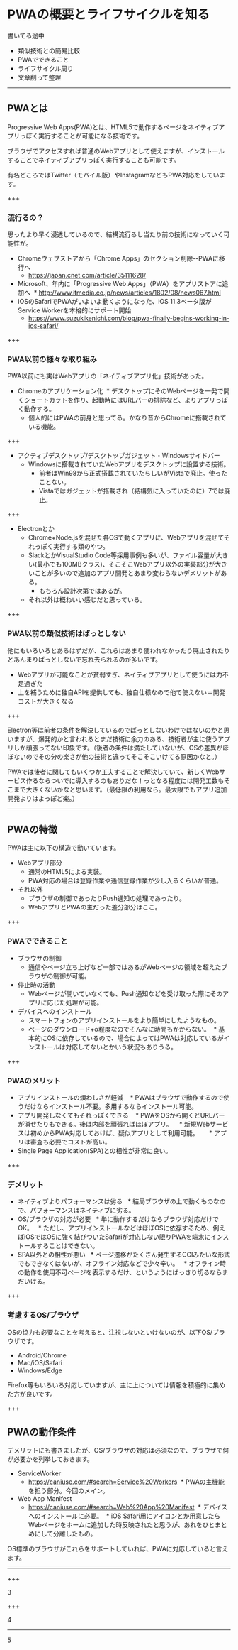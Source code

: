 # PWAの概要とライフサイクルを知る

書いてる途中

* 類似技術との簡易比較
* PWAでできること
* ライフサイクル周り
* 文章削って整理

---

## PWAとは

Progressive Web Apps(PWA)とは、HTML5で動作するページをネイティブアプリっぽく実行することが可能になる技術です。

ブラウザでアクセスすれば普通のWebアプリとして使えますが、インストールすることでネイティブアプリっぽく実行することも可能です。

有名どころではTwitter（モバイル版）やInstagramなどもPWA対応をしています。

+++

### 流行るの？

思ったより早く浸透しているので、結構流行るし当たり前の技術になっていく可能性が。

* Chromeウェブストアから「Chrome Apps」のセクション削除--PWAに移行へ
  * https://japan.cnet.com/article/35111628/
* Microsoft、年内に「Progressive Web Apps」（PWA）をアプリストアに追加へ
  * http://www.itmedia.co.jp/news/articles/1802/08/news067.html
* iOSのSafariでPWAがいよいよ動くようになった、iOS 11.3ベータ版がService Workerを本格的にサポート開始
  * https://www.suzukikenichi.com/blog/pwa-finally-begins-working-in-ios-safari/

+++

### PWA以前の様々な取り組み

PWA以前にも実はWebアプリの「ネイティブアプリ化」技術があった。

* Chromeのアプリケーション化
  * デスクトップにそのWebページを一発で開くショートカットを作り、起動時にはURLバーの排除など、よりアプリっぽく動作する。
  * 個人的にはPWAの前身と思ってる。かなり昔からChromeに搭載されている機能。

+++

* アクティブデスクトップ/デスクトップガジェット・Windowsサイドバー
  * Windowsに搭載されていたWebアプリをデスクトップに設置する技術。
    * 前者はWin98から正式搭載されていたらしいがVistaで廃止。使ったことない。
    * Vistaではガジェットが搭載され（結構気に入っていたのに）7では廃止。

+++

* Electronとか
  * Chrome+Node.jsを混ぜた各OSで動くアプリに、Webアプリを混ぜてそれっぽく実行する類のやつ。
  * SlackとかVisualStudio Code等採用事例も多いが、ファイル容量が大きい(最小でも100MBクラス)、そこそこWebアプリ以外の実装部分が大きいことが多いので追加のアプリ開発とあまり変わらないデメリットがある。
    * もちろん設計次第ではあるが。
  * それ以外は概ねいい感じだと思っている。

+++

### PWA以前の類似技術はぱっとしない

他にもいろいろとあるはずだが、これらはあまり使われなかったり廃止されたりとあんまりぱっとしないで忘れ去られるのが多いです。

* Webアプリが可能なことが貧弱すぎ、ネイティブアプリとして使うには力不足過ぎた
* 上を補うために独自APIを提供しても、独自仕様なので他で使えない＝開発コストが大きくなる

+++

Electron等は前者の条件を解決しているのでぱっとしないわけではないのかと思いますが、爆発的かと言われるとまだ技術に余力のある、技術者が主に使うアプリしか頑張ってない印象です。（後者の条件は満たしていないが、OSの差異がほぼないのでその分の楽さが他の技術と違ってそこそこいけてる原因かなと。）

PWAでは後者に関してもいくつか工夫することで解決していて、新しくWebサービス作るならついでに導入するのもありだな！っとなる程度には開発工数もそこまで大きくないかなと思います。（最低限の利用なら。最大限でもアプリ追加開発よりはよっぽど楽。）

---

## PWAの特徴

PWAは主に以下の構造で動いています。

* Webアプリ部分
  * 通常のHTML5による実装。
  * PWA対応の場合は登録作業や通信登録作業が少し入るくらいが普通。
* それ以外
  * ブラウザの制御であったりPush通知の処理であったり。
  * WebアプリとPWAの主だった差分部分はここ。

+++

### PWAでできること

* ブラウザの制御
  * 通信やページ立ち上げなど一部ではあるがWebページの領域を超えたブラウザの制御が可能。
* 停止時の活動
  * Webページが開いていなくても、Push通知などを受け取った際にそのアプリに応じた処理が可能。
* デバイスへのインストール
  * スマートフォンのアプリインストールをより簡単にしたようなもの。
  * ページのダウンロード+α程度なのでそんなに時間もかからない。
  * 基本的にOSに依存しているので、場合によってはPWAは対応しているがインストールは対応してないとかいう状況もありうる。

+++

### PWAのメリット

* アプリインストールの煩わしさが軽減
   * PWAはブラウザで動作するので使うだけならインストール不要。多用するならインストール可能。
* アプリ開発しなくてもそれっぽくできる
   * PWAをOSから開くとURLバーが消せたりもできる。後は内部を頑張ればほぼアプリ。
   * 新規Webサービスは初めからPWA対応しておけば、疑似アプリとして利用可能。
      * アプリは審査も必要でコストが高い。
* Single Page Application(SPA)との相性が非常に良い。

+++

### デメリット

* ネイティブよりパフォーマンスは劣る
  * 結局ブラウザの上で動くものなので、パフォーマンスはネイティブに劣る。
* OS/ブラウザの対応が必要
  * 単に動作するだけならブラウザ対応だけでOK。
  * ただし、アプリインストールなどはほぼOSに依存するため、例えばiOSではOSに強く結びついたSafariが対応しない限りPWAを端末にインストールすることはできない。
* SPA以外との相性が悪い
  * ページ遷移がたくさん発生するCGIみたいな形式でもできなくはないが、オフライン対応などで少々辛い。
  * オフライン時の動作を使用不可ページを表示するだけ、というようにばっさり切るならまだいける。

+++

### 考慮するOS/ブラウザ

OSの協力も必要なことを考えると、注視しないといけないのが、以下OS/ブラウザです。

* Android/Chrome
* Mac/iOS/Safari
* Windows/Edge

Firefox等もいろいろ対応していますが、主に上については情報を積極的に集めた方が良いです。

+++

## PWAの動作条件

デメリットにも書きましたが、OS/ブラウザの対応は必須なので、ブラウザで何が必要かを列挙しておきます。

* ServiceWorker
  * https://caniuse.com/#search=Service%20Workers
  * PWAの主機能を担う部分。今回のメイン。
* Web App Manifest
  * https://caniuse.com/#search=Web%20App%20Manifest
  * デバイスへのインストールに必要。
  * iOS Safari用にアイコンとか用意したらWebページをホームに追加した時反映されたと思うが、あれをひとまとめにして分離したもの。

OS標準のブラウザがこれらをサポートしていれば、PWAに対応していると言えます。

---

+++

3

+++

4

---

5


